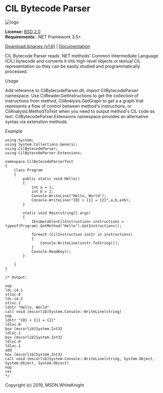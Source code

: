 # CIL Bytecode Parser

![logo](https://msdn-whiteknight.github.io/CilBytecodeParser/images/IL.png)

**License:** [BSD 2.0](LICENSE)  
**Requirements:** .NET Framework 3.5+  

[Download binaries (v1.6)](https://yadi.sk/d/jOT1XESp5rjYZQ) |  [Documentation](https://msdn-whiteknight.github.io/CilBytecodeParser/)

CIL Bytecode Parser reads .NET methods' Common Intermediate Language (CIL) bytecode and converts it into high-level objects or textual CIL representation so they can be easily studied and programmatically processed.

*Usage*

Add reference to CilBytecodeParser.dll, import CilBytecodeParser namespace. Use CilReader.GetInstructions to get the collection of instructions from method, CilAnalysis.GetGraph to get a a graph that represents a flow of control between method's instructions, or CilAnalysis.MethodToText when you need to output method's CIL code as text. CilBytecodeParser.Extensions namespace provides an alternative syntax via extenstion methods.

*Example*

```
using System;
using System.Collections.Generic;
using CilBytecodeParser;
using CilBytecodeParser.Extensions;

namespace CilBytecodeParserTest
{
    class Program
    {
        public static void Hello()
        {
            int a = 1;
            int b = 2;
            Console.WriteLine("Hello, World");
            Console.WriteLine("{0} + {1} = {2}",a,b,a+b);
        }

        static void Main(string[] args)
        {
            IEnumerable<CilInstruction> instructions = typeof(Program).GetMethod("Hello").GetInstructions();

            foreach (CilInstruction instr in instructions)
            {
                Console.WriteLine(instr.ToString());
            }
            Console.ReadKey();
        }

    }
}

/* Output:

nop
ldc.i4.1
stloc.0
ldc.i4.2
stloc.1
ldstr "Hello, World"
call void [mscorlib]System.Console::WriteLine(string)
nop
ldstr "{0} + {1} = {2}"
ldloc.0
box [mscorlib]System.Int32
ldloc.1
box [mscorlib]System.Int32
ldloc.0
ldloc.1
add
box [mscorlib]System.Int32
call void [mscorlib]System.Console::WriteLine(string, System.Object, System.Object, System.Object)
nop
ret
*/
```

Copyright (c) 2019,  MSDN.WhiteKnight
